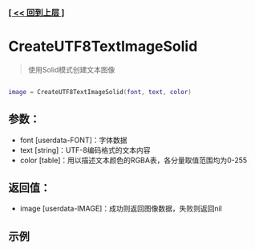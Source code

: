 ### [[ << 回到上层 ]](index.md)

# CreateUTF8TextImageSolid

> 使用Solid模式创建文本图像

```lua

image = CreateUTF8TextImageSolid(font, text, color)

```

## 参数：

+ font [userdata-FONT]：字体数据
+ text [string]：UTF-8编码格式的文本内容
+ color [table]：用以描述文本颜色的RGBA表，各分量取值范围均为0-255

## 返回值：

+ image [userdata-IMAGE]：成功则返回图像数据，失败则返回nil

## 示例

```lua

```